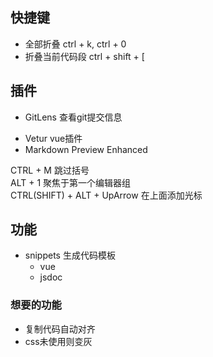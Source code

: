 ## 快捷键
- 全部折叠 ctrl + k, ctrl + 0
- 折叠当前代码段 ctrl + shift + [




## 插件
- GitLens 查看git提交信息
+ Vetur vue插件
+ Markdown Preview Enhanced

CTRL + M        	跳过括号             
ALT + 1     		聚焦于第一个编辑器组  
CTRL(SHIFT) + ALT + UpArrow    在上面添加光标 

## 功能
- snippets 生成代码模板
	- vue
	- jsdoc

### 想要的功能
- 复制代码自动对齐
- css未使用则变灰
